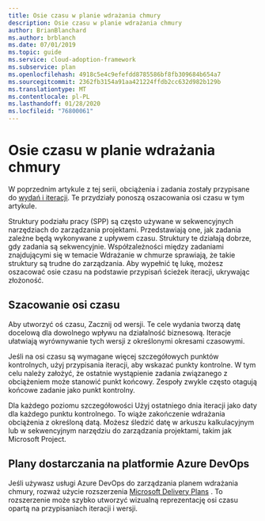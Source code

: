```yaml
---
title: Osie czasu w planie wdrażania chmury
description: Osie czasu w planie wdrażania chmury
author: BrianBlanchard
ms.author: brblanch
ms.date: 07/01/2019
ms.topic: guide
ms.service: cloud-adoption-framework
ms.subservice: plan
ms.openlocfilehash: 4918c5e4c9efefdd8785586bf8fb309684b654a7
ms.sourcegitcommit: 2362fb3154a91aa421224ffdb2cc632d982b129b
ms.translationtype: MT
ms.contentlocale: pl-PL
ms.lasthandoff: 01/28/2020
ms.locfileid: "76800061"
---
```

# <a name="timelines-in-a-cloud-adoption-plan"></a>Osie czasu w planie wdrażania chmury

W poprzednim artykule z tej serii, obciążenia i zadania zostały przypisane do [wydań i iteracji](./iteration-paths.md). Te przydziały ponoszą oszacowania osi czasu w tym artykule.

Struktury podziału pracy (SPP) są często używane w sekwencyjnych narzędziach do zarządzania projektami. Przedstawiają one, jak zadania zależne będą wykonywane z upływem czasu. Struktury te działają dobrze, gdy zadania są sekwencyjnie. Współzależności między zadaniami znajdującymi się w temacie Wdrażanie w chmurze sprawiają, że takie struktury są trudne do zarządzania. Aby wypełnić tę lukę, możesz oszacować osie czasu na podstawie przypisań ścieżek iteracji, ukrywając złożoność.

## <a name="estimate-timelines"></a>Szacowanie osi czasu

Aby utworzyć oś czasu, Zacznij od wersji. Te cele wydania tworzą datę docelową dla dowolnego wpływu na działalność biznesową. Iteracje ułatwiają wyrównywanie tych wersji z określonymi okresami czasowymi.

Jeśli na osi czasu są wymagane więcej szczegółowych punktów kontrolnych, użyj przypisania iteracji, aby wskazać punkty kontrolne. W tym celu należy założyć, że ostatnie wystąpienie zadania związanego z obciążeniem może stanowić punkt końcowy. Zespoły zwykle często otagują końcowe zadanie jako punkt kontrolny.

Dla każdego poziomu szczegółowości Użyj ostatniego dnia iteracji jako daty dla każdego punktu kontrolnego. To wiąże zakończenie wdrażania obciążenia z określoną datą. Możesz śledzić datę w arkuszu kalkulacyjnym lub w sekwencyjnym narzędziu do zarządzania projektami, takim jak Microsoft Project.

## <a name="delivery-plans-in-azure-devops"></a>Plany dostarczania na platformie Azure DevOps

Jeśli używasz usługi Azure DevOps do zarządzania planem wdrażania chmury, rozważ użycie rozszerzenia [Microsoft Delivery Plans](https://marketplace.visualstudio.com/items?itemName=ms.vss-plans) . To rozszerzenie może szybko utworzyć wizualną reprezentację osi czasu opartą na przypisaniach iteracji i wersji.
